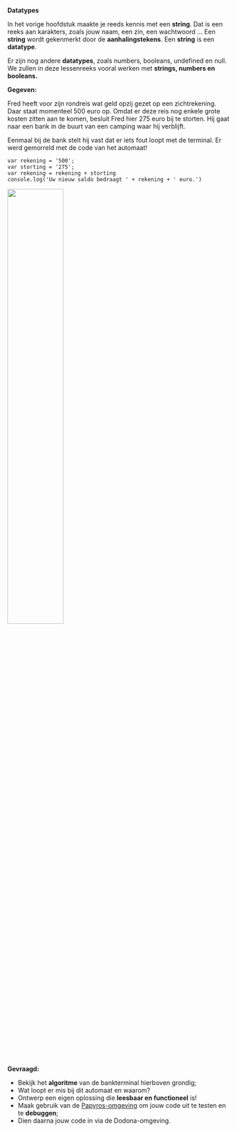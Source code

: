 **Datatypes**

In het vorige hoofdstuk maakte je reeds kennis met een **string**. Dat is een reeks aan karakters, zoals jouw naam, een zin, een wachtwoord ...
Een **string** wordt gekenmerkt door de **aanhalingstekens**. Een **string** is een **datatype**. 

Er zijn nog andere **datatypes**, zoals numbers, booleans, undefined en null. We zullen in deze lessenreeks vooral werken met **strings, numbers en booleans.**


**Gegeven:**

Fred heeft voor zijn rondreis wat geld opzij gezet op een zichtrekening. Daar staat momenteel 500 euro op. Omdat er deze reis nog enkele grote kosten zitten 
aan te komen, besluit Fred hier 275 euro bij te storten. Hij gaat naar een bank in de buurt van een camping waar hij verblijft. 

Eenmaal bij de bank stelt hij vast dat er iets fout loopt met de terminal. Er werd gemorreld met de code van het automaat! 

```
var rekening = '500'; 
var storting = '275'; 
var rekening = rekening + storting
console.log('Uw nieuw saldo bedraagt ' + rekening + ' euro.')
```


<img src = "https://images.pexels.com/photos/5699376/pexels-photo-5699376.jpeg?auto=compress&cs=tinysrgb&w=1260&h=750&dpr=1" width ="50%"/>


**Gevraagd:**

* Bekijk het **algoritme** van de bankterminal hierboven grondig; 
* Wat loopt er mis bij dit automaat en waarom?
* Ontwerp een eigen oplossing die **leesbaar en functioneel** is! 
* Maak gebruik van de [Papyros-omgeving](https://papyros.dodona.be/?locale=nl&language=JavaScript) om jouw code uit te testen en te **debuggen**; 
* Dien daarna jouw code in via de Dodona-omgeving. 
